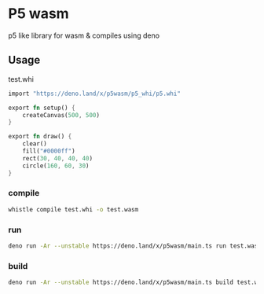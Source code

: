 # P5 wasm

p5 like library for wasm & compiles using deno

## Usage

test.whi

```rs
import "https://deno.land/x/p5wasm/p5_whi/p5.whi"

export fn setup() {
    createCanvas(500, 500)
}

export fn draw() {
    clear()
    fill("#0000ff")
    rect(30, 40, 40, 40)
    circle(160, 60, 30)
}
```

### compile

```sh
whistle compile test.whi -o test.wasm
```

### run

```sh
deno run -Ar --unstable https://deno.land/x/p5wasm/main.ts run test.wasm
```

### build

```sh
deno run -Ar --unstable https://deno.land/x/p5wasm/main.ts build test.wasm -o myApp.exe
```
